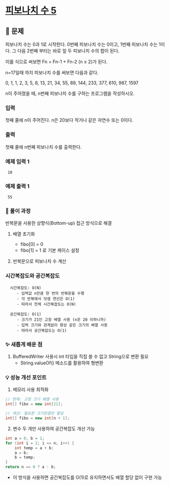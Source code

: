 # [피보나치 수 5](https://www.acmicpc.net/problem/10870)

## 📌 문제
피보나치 수는 0과 1로 시작한다. 0번째 피보나치 수는 0이고, 1번째 피보나치 수는 1이다. 그 다음 2번째 부터는 바로 앞 두 피보나치 수의 합이 된다.

이를 식으로 써보면 Fn = Fn-1 + Fn-2 (n ≥ 2)가 된다.

n=17일때 까지 피보나치 수를 써보면 다음과 같다.

0, 1, 1, 2, 3, 5, 8, 13, 21, 34, 55, 89, 144, 233, 377, 610, 987, 1597

n이 주어졌을 때, n번째 피보나치 수를 구하는 프로그램을 작성하시오.

### 입력
첫째 줄에 n이 주어진다. n은 20보다 작거나 같은 자연수 또는 0이다.

### 출력
첫째 줄에 n번째 피보나치 수를 출력한다.

### 예제 입력 1

     10

### 예제 출력 1

     55


### 🧰 풀이 과정

반복문을 사용한 상향식(Bottom-up) 접근 방식으로 해결

1. 배열 초기화
    - fibo[0] = 0
    - fibo[1] = 1 로 기본 케이스 설정


2. 반복문으로 피보나치 수 계산


### 시간복잡도와 공간복잡도

      
      시간복잡도: O(N)
         - 입력값 n만큼 한 번의 반복문을 수행
         - 각 반복에서 덧셈 연산은 O(1)
         - 따라서 전체 시간복잡도는 O(N)
      
      공간복잡도: O(1)
         - 크기가 21인 고정 배열 사용 (n은 20 이하니까)
         - 입력 크기와 관계없이 항상 같은 크기의 배열 사용
         - 따라서 공간복잡도는 O(1)


### ✨ 새롭게 배운 점
1. BufferedWriter 사용시 int 타입을 직접 쓸 수 없고 String으로 변환 필요
    - String.valueOf() 메소드를 활용하여 형변환

### 💡 성능 개선 포인트
1. 메모리 사용 최적화

```java
// 현재: 고정 크기 배열 사용
int[] fibo = new int[21];

// 개선: 필요한 크기만큼만 할당
int[] fibo = new int[n + 1];
```

2. 변수 두 개만 사용하여 공간복잡도 개선 가능

```java
int a = 0, b = 1;
for (int i = 2; i <= n; i++) {
    int temp = a + b;
    a = b;
    b = temp;
}
return n == 0 ? a : b;
```
- 이 방식을 사용하면 공간복잡도를 O(1)로 유지하면서도 배열 할당 없이 구현 가능